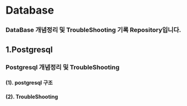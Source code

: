 # Database
### DataBase 개념정리 및 TroubleShooting 기록 Repository입니다.

##  1.Postgresql
### Postgresql 개념정리 및 TroubleShooting
#### (1). postgresql 구조
#### (2). TroubleShooting